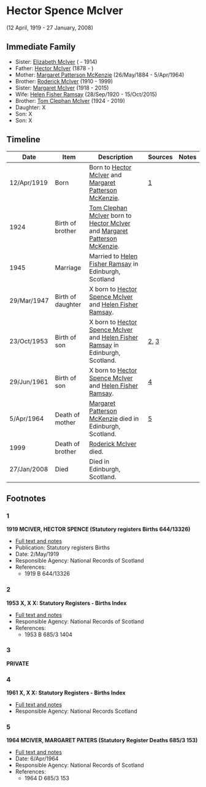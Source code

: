 ﻿---
layout: person
subject_key: i34334364
permalink: /people/i34334364
---

# Hector Spence McIver
(12 April, 1919 - 27 January, 2008)

## Immediate Family

* Sister: [Elizabeth McIver](./@80366022@-elizabeth-mciver-b-d1914.md) ( - 1914)
* Father: [Hector McIver](./@62168745@-hector-mciver-b1878-d.md) (1878 - )
* Mother: [Margaret Patterson McKenzie](./@88610293@-margaret-patterson-mckenzie-b1884-5-26-d1964-4-5.md) (26/May/1884 - 5/Apr/1964)
* Brother: [Roderick McIver](./@90830540@-roderick-mciver-b1910-d1999.md) (1910 - 1999)
* Sister: [Margaret McIver](./@24380064@-margaret-mciver-b1918-d2015.md) (1918 - 2015)
* Wife: [Helen Fisher Ramsay](./@34267190@-helen-fisher-ramsay-b1920-9-28-d2015-10-15.md) (28/Sep/1920 - 15/Oct/2015)
* Brother: [Tom Clephan McIver](./@74287888@-tom-clephan-mciver-b1924-d2019.md) (1924 - 2019)
* Daughter: X
* Son: X
* Son: X

## Timeline

Date | Item | Description | Sources | Notes
---|---|---|---|---
12/Apr/1919 | Born | Born to [Hector McIver](./@62168745@-hector-mciver-b1878-d.md) and [Margaret Patterson McKenzie](./@88610293@-margaret-patterson-mckenzie-b1884-5-26-d1964-4-5.md). | [1](#1) | 
1924 | Birth of brother | [Tom Clephan McIver](./@74287888@-tom-clephan-mciver-b1924-d2019.md) born to [Hector McIver](./@62168745@-hector-mciver-b1878-d.md) and [Margaret Patterson McKenzie](./@88610293@-margaret-patterson-mckenzie-b1884-5-26-d1964-4-5.md). |  | 
1945 | Marriage | Married to [Helen Fisher Ramsay](./@34267190@-helen-fisher-ramsay-b1920-9-28-d2015-10-15.md) in Edinburgh, Scotland |  | 
29/Mar/1947 | Birth of daughter | X born to [Hector Spence McIver](./@34334364@-hector-spence-mciver-b1919-4-12-d2008-1-27.md) and [Helen Fisher Ramsay](./@34267190@-helen-fisher-ramsay-b1920-9-28-d2015-10-15.md). |  | 
23/Oct/1953 | Birth of son | X born to [Hector Spence McIver](./@34334364@-hector-spence-mciver-b1919-4-12-d2008-1-27.md) and [Helen Fisher Ramsay](./@34267190@-helen-fisher-ramsay-b1920-9-28-d2015-10-15.md) in Edinburgh, Scotland. | [2](#2), [3](#3) | 
29/Jun/1961 | Birth of son | X born to [Hector Spence McIver](./@34334364@-hector-spence-mciver-b1919-4-12-d2008-1-27.md) and [Helen Fisher Ramsay](./@34267190@-helen-fisher-ramsay-b1920-9-28-d2015-10-15.md). | [4](#4) | 
5/Apr/1964 | Death of mother | [Margaret Patterson McKenzie](./@88610293@-margaret-patterson-mckenzie-b1884-5-26-d1964-4-5.md) died in Edinburgh, Scotland. | [5](#5) | 
1999 | Death of brother | [Roderick McIver](./@90830540@-roderick-mciver-b1910-d1999.md) died. |  | 
27/Jan/2008 | Died | Died in Edinburgh, Scotland. |  | 

## Footnotes

### 1

**1919 MCIVER, HECTOR SPENCE (Statutory registers Births 644/13326)**

* [Full text and notes](../sources/@43040640@-1919-mciver,-hector-spence-statutory-registers-births-644-13326-.md)
* Publication: Statutory registers Births
* Date: 2/May/1919
* Responsible Agency: National Records of Scotland
* References: 
  * 1919 B 644/13326

### 2

**1953 X, X X: Statutory Registers - Births Index**

* [Full text and notes](../sources/@17539604@-1953-mciver,-hector-ramsay-statutory-registers-births-index.md)
* Responsible Agency: National Records of Scotland
* References: 
  * 1953 B 685/3 1404

### 3

**PRIVATE**


### 4

**1961 X, X X: Statutory Registers - Births Index**

* [Full text and notes](../sources/@1731200@-1961-mciver,-euan-stewart-statutory-registers-births-index.md)
* Responsible Agency: National Records Scotland

### 5

**1964 MCIVER, MARGARET PATERS (Statutory Register Deaths 685/3 153)**

* [Full text and notes](../sources/@13131704@-1964-mciver,-margaret-paters-statutory-register-deaths-685-3-153-.md)
* Date: 6/Apr/1964
* Responsible Agency: National Records of Scotland
* References: 
  * 1964 D 685/3 153

